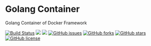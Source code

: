 # Golang Container
Golang Container of Docker Framework

[![Build Status](https://travis-ci.org/dockerframework/golang.svg?branch=master)](https://travis-ci.org/dockerframework/golang) [![](https://images.microbadger.com/badges/image/dockerframework/golang:latest.svg)](https://microbadger.com/images/dockerframework/golang:latest "Layers") [![](https://images.microbadger.com/badges/version/dockerframework/golang:latest.svg)](https://microbadger.com/images/dockerframework/golang:latest "Version") [![GitHub issues](https://img.shields.io/github/issues/dockerframework/golang.svg)](https://github.com/dockerframework/golang/issues) [![GitHub forks](https://img.shields.io/github/forks/dockerframework/golang.svg)](https://github.com/dockerframework/golang/network) [![GitHub stars](https://img.shields.io/github/stars/dockerframework/golang.svg)](https://github.com/dockerframework/golang/stargazers) [![GitHub license](https://img.shields.io/badge/license-MIT-blue.svg)](https://raw.githubusercontent.com/dockerframework/golang/master/LICENSE)
